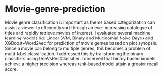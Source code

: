 # Movie-genre-prediction
Movie genre classification is important as theme based categorization can assist a viewer to efficiently sort through an ever-increasing catalogue of titles and rapidly retrieve movies of interest. 
I evaluated several machine learning models like Linear SVM, Binary and Multinomial Naive Bayes and XGBoost+Word2Vec for prediction of movie genres based on plot synopsis. 
Since a movie can belong to multiple genres, this becomes a problem of multi-label classification. I addressed this by transforming the binary classifiers using OneVsRestClassifier.
I observed that binary based models achieve a higher precision whereas rank-based model attain a greater recall score.
